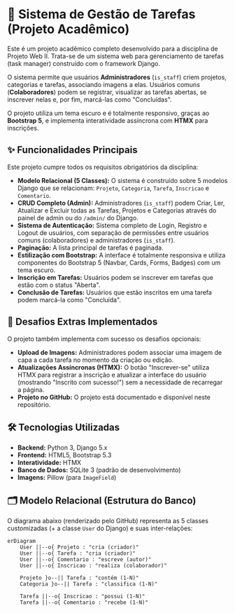 # 🚀 Sistema de Gestão de Tarefas (Projeto Acadêmico)

Este é um projeto acadêmico completo desenvolvido para a disciplina de Projeto Web II. Trata-se de um sistema web para gerenciamento de tarefas (task manager) construído com o framework Django.

O sistema permite que usuários **Administradores** (`is_staff`) criem projetos, categorias e tarefas, associando imagens a elas. Usuários comuns (**Colaboradores**) podem se registrar, visualizar as tarefas abertas, se inscrever nelas e, por fim, marcá-las como "Concluídas".

O projeto utiliza um tema escuro e é totalmente responsivo, graças ao **Bootstrap 5**, e implementa interatividade assíncrona com **HTMX** para inscrições.

## ✨ Funcionalidades Principais

Este projeto cumpre todos os requisitos obrigatórios da disciplina:

* **Modelo Relacional (5 Classes):** O sistema é construído sobre 5 modelos Django que se relacionam: `Projeto`, `Categoria`, `Tarefa`, `Inscricao` e `Comentario`.
* **CRUD Completo (Admin):** Administradores (`is_staff`) podem Criar, Ler, Atualizar e Excluir todas as Tarefas, Projetos e Categorias através do painel de admin ou do `/admin/` do Django.
* **Sistema de Autenticação:** Sistema completo de Login, Registro e Logout de usuários, com separação de permissões entre usuários comuns (colaboradores) e administradores (`is_staff`).
* **Paginação:** A lista principal de tarefas é paginada.
* **Estilização com Bootstrap:** A interface é totalmente responsiva e utiliza componentes do Bootstrap 5 (Navbar, Cards, Forms, Badges) com um tema escuro.
* **Inscrição em Tarefas:** Usuários podem se inscrever em tarefas que estão com o status "Aberta".
* **Conclusão de Tarefas:** Usuários que estão inscritos em uma tarefa podem marcá-la como "Concluída".

## 🚀 Desafios Extras Implementados

O projeto também implementa com sucesso os desafios opcionais:

* **Upload de Imagens:** Administradores podem associar uma imagem de capa a cada tarefa no momento da criação ou edição.
* **Atualizações Assíncronas (HTMX):** O botão "Inscrever-se" utiliza HTMX para registrar a inscrição e atualizar a interface do usuário (mostrando "Inscrito com sucesso!") sem a necessidade de recarregar a página.
* **Projeto no GitHub:** O projeto está documentado e disponível neste repositório.

## 🛠️ Tecnologias Utilizadas

* **Backend:** Python 3, Django 5.x
* **Frontend:** HTML5, Bootstrap 5.3
* **Interatividade:** HTMX
* **Banco de Dados:** SQLite 3 (padrão de desenvolvimento)
* **Imagens:** Pillow (para `ImageField`)

## 🗂️ Modelo Relacional (Estrutura do Banco)

O diagrama abaixo (renderizado pelo GitHub) representa as 5 classes customizadas (+ a classe `User` do Django) e suas inter-relações:

```mermaid
erDiagram
    User ||--o{ Projeto : "cria (criador)"
    User ||--o{ Tarefa : "cria (criador)"
    User ||--o{ Comentario : "escreve (autor)"
    User ||--o{ Inscricao : "realiza (colaborador)"

    Projeto }o--|| Tarefa : "contém (1-N)"
    Categoria }o--|| Tarefa : "classifica (1-N)"

    Tarefa ||--o{ Inscricao : "possui (1-N)"
    Tarefa ||--o{ Comentario : "recebe (1-N)"